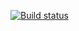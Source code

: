 [![Build status](https://ci.appveyor.com/api/projects/status/sly6slabob75m8lf/branch/main?svg=true)](https://ci.appveyor.com/project/Nikita2693/selenium-2/branch/main)
